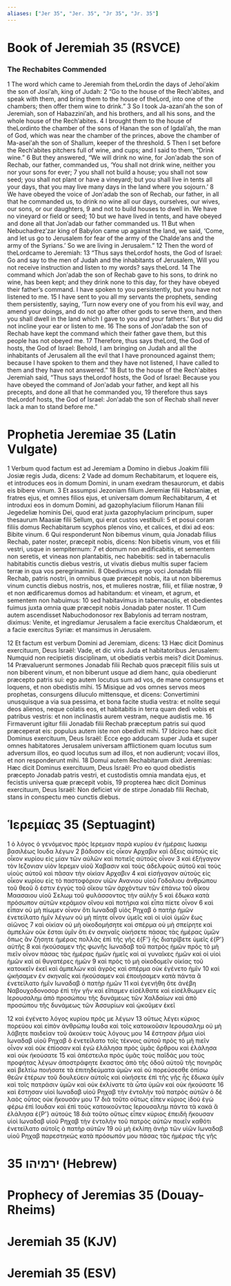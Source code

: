 ```yaml
---
aliases: ["Jer 35", "Jer. 35", "Jr 35", "Jr. 35"]
---
```



# Book of Jeremiah 35 (RSVCE)

### The Rechabites Commended
1 The word which came to Jeremiah from theLordin the days of Jehoiʹakim the son of Josiʹah, king of Judah:
2 “Go to the house of the Rechʹabites, and speak with them, and bring them to the house of theLord, into one of the chambers; then offer them wine to drink.”
3 So I took Ja-azaniʹah the son of Jeremiah, son of Habazziniʹah, and his brothers, and all his sons, and the whole house of the Rechʹabites.
4 I brought them to the house of theLordinto the chamber of the sons of Hanan the son of Igdaliʹah, the man of God, which was near the chamber of the princes, above the chamber of Ma-aseiʹah the son of Shallum, keeper of the threshold.
5 Then I set before the Rechʹabites pitchers full of wine, and cups; and I said to them, “Drink wine.”
6 But they answered, “We will drink no wine, for Jonʹadab the son of Rechab, our father, commanded us, ‘You shall not drink wine, neither you nor your sons for ever;
7 you shall not build a house; you shall not sow seed; you shall not plant or have a vineyard; but you shall live in tents all your days, that you may live many days in the land where you sojourn.’
8 We have obeyed the voice of Jonʹadab the son of Rechab, our father, in all that he commanded us, to drink no wine all our days, ourselves, our wives, our sons, or our daughters,
9 and not to build houses to dwell in. We have no vineyard or field or seed;
10 but we have lived in tents, and have obeyed and done all that Jonʹadab our father commanded us.
11 But when Nebuchadrezʹzar king of Babylon came up against the land, we said, ‘Come, and let us go to Jerusalem for fear of the army of the Chaldeʹans and the army of the Syrians.’ So we are living in Jerusalem.”
12 Then the word of theLordcame to Jeremiah:
13 “Thus says theLordof hosts, the God of Israel: Go and say to the men of Judah and the inhabitants of Jerusalem, Will you not receive instruction and listen to my words? says theLord.
14 The command which Jonʹadab the son of Rechab gave to his sons, to drink no wine, has been kept; and they drink none to this day, for they have obeyed their father’s command. I have spoken to you persistently, but you have not listened to me.
15 I have sent to you all my servants the prophets, sending them persistently, saying, ‘Turn now every one of you from his evil way, and amend your doings, and do not go after other gods to serve them, and then you shall dwell in the land which I gave to you and your fathers.’ But you did not incline your ear or listen to me.
16 The sons of Jonʹadab the son of Rechab have kept the command which their father gave them, but this people has not obeyed me.
17 Therefore, thus says theLord, the God of hosts, the God of Israel: Behold, I am bringing on Judah and all the inhabitants of Jerusalem all the evil that I have pronounced against them; because I have spoken to them and they have not listened, I have called to them and they have not answered.”
18 But to the house of the Rechʹabites Jeremiah said, “Thus says theLordof hosts, the God of Israel: Because you have obeyed the command of Jonʹadab your father, and kept all his precepts, and done all that he commanded you,
19 therefore thus says theLordof hosts, the God of Israel: Jonʹadab the son of Rechab shall never lack a man to stand before me.”


# Prophetia Jeremiae 35 (Latin Vulgate)

1 Verbum quod factum est ad Jeremiam a Domino in diebus Joakim filii Josiæ regis Juda, dicens:
2 Vade ad domum Rechabitarum, et loquere eis, et introduces eos in domum Domini, in unam exedram thesaurorum, et dabis eis bibere vinum.
3 Et assumpsi Jezoniam filium Jeremiæ filii Habsaniæ, et fratres ejus, et omnes filios ejus, et universam domum Rechabitarum,
4 et introduxi eos in domum Domini, ad gazophylacium filiorum Hanan filii Jegedeliæ hominis Dei, quod erat juxta gazophylacium principum, super thesaurum Maasiæ filii Sellum, qui erat custos vestibuli:
5 et posui coram filiis domus Rechabitarum scyphos plenos vino, et calices, et dixi ad eos: Bibite vinum.
6 Qui responderunt Non bibemus vinum, quia Jonadab filius Rechab, pater noster, præcepit nobis, dicens: Non bibetis vinum, vos et filii vestri, usque in sempiternum:
7 et domum non ædificabitis, et sementem non seretis, et vineas non plantabitis, nec habebitis: sed in tabernaculis habitabitis cunctis diebus vestris, ut vivatis diebus multis super faciem terræ in qua vos peregrinamini.
8 Obedivimus ergo voci Jonadab filii Rechab, patris nostri, in omnibus quæ præcepit nobis, ita ut non biberemus vinum cunctis diebus nostris, nos, et mulieres nostræ, filii, et filiæ nostræ,
9 et non ædificaremus domos ad habitandum: et vineam, et agrum, et sementem non habuimus:
10 sed habitavimus in tabernaculis, et obedientes fuimus juxta omnia quæ præcepit nobis Jonadab pater noster.
11 Cum autem ascendisset Nabuchodonosor rex Babylonis ad terram nostram, diximus: Venite, et ingrediamur Jerusalem a facie exercitus Chaldæorum, et a facie exercitus Syriæ: et mansimus in Jerusalem.

12 Et factum est verbum Domini ad Jeremiam, dicens:
13 Hæc dicit Dominus exercituum, Deus Israël: Vade, et dic viris Juda et habitatoribus Jerusalem: Numquid non recipietis disciplinam, ut obediatis verbis meis? dicit Dominus.
14 Prævaluerunt sermones Jonadab filii Rechab quos præcepit filiis suis ut non biberent vinum, et non biberunt usque ad diem hanc, quia obedierunt præcepto patris sui: ego autem locutus sum ad vos, de mane consurgens et loquens, et non obedistis mihi.
15 Misique ad vos omnes servos meos prophetas, consurgens diluculo mittensque, et dicens: Convertimini unusquisque a via sua pessima, et bona facite studia vestra: et nolite sequi deos alienos, neque colatis eos, et habitabitis in terra quam dedi vobis et patribus vestris: et non inclinastis aurem vestram, neque audistis me.
16 Firmaverunt igitur filii Jonadab filii Rechab præceptum patris sui quod præceperat eis: populus autem iste non obedivit mihi.
17 Idcirco hæc dicit Dominus exercituum, Deus Israël: Ecce ego adducam super Juda et super omnes habitatores Jerusalem universam afflictionem quam locutus sum adversum illos, eo quod locutus sum ad illos, et non audierunt; vocavi illos, et non responderunt mihi.
18 Domui autem Rechabitarum dixit Jeremias: Hæc dicit Dominus exercituum, Deus Israël: Pro eo quod obedistis præcepto Jonadab patris vestri, et custodistis omnia mandata ejus, et fecistis universa quæ præcepit vobis,
19 propterea hæc dicit Dominus exercituum, Deus Israël: Non deficiet vir de stirpe Jonadab filii Rechab, stans in conspectu meo cunctis diebus.


# Ἱερεμίας 35 (Septuagint)

1 ὁ λόγος ὁ γενόμενος πρὸς Ιερεμιαν παρὰ κυρίου ἐν ἡμέραις Ιωακιμ βασιλέως Ιουδα λέγων
2 βάδισον εἰς οἶκον Αρχαβιν καὶ ἄξεις αὐτοὺς εἰς οἶκον κυρίου εἰς μίαν τῶν αὐλῶν καὶ ποτιεῖς αὐτοὺς οἶνον
3 καὶ ἐξήγαγον τὸν Ιεζονιαν υἱὸν Ιερεμιν υἱοῦ Χαβασιν καὶ τοὺς ἀδελφοὺς αὐτοῦ καὶ τοὺς υἱοὺς αὐτοῦ καὶ πᾶσαν τὴν οἰκίαν Αρχαβιν
4 καὶ εἰσήγαγον αὐτοὺς εἰς οἶκον κυρίου εἰς τὸ παστοφόριον υἱῶν Ανανιου υἱοῦ Γοδολιου ἀνθρώπου τοῦ θεοῦ ὅ ἐστιν ἐγγὺς τοῦ οἴκου τῶν ἀρχόντων τῶν ἐπάνω τοῦ οἴκου Μαασαιου υἱοῦ Σελωμ τοῦ φυλάσσοντος τὴν αὐλήν
5 καὶ ἔδωκα κατὰ πρόσωπον αὐτῶν κεράμιον οἴνου καὶ ποτήρια καὶ εἶπα πίετε οἶνον
6 καὶ εἶπαν οὐ μὴ πίωμεν οἶνον ὅτι Ιωναδαβ υἱὸς Ρηχαβ ὁ πατὴρ ἡμῶν ἐνετείλατο ἡμῖν λέγων οὐ μὴ πίητε οἶνον ὑμεῖς καὶ οἱ υἱοὶ ὑμῶν ἕως αἰῶνος
7 καὶ οἰκίαν οὐ μὴ οἰκοδομήσητε καὶ σπέρμα οὐ μὴ σπείρητε καὶ ἀμπελὼν οὐκ ἔσται ὑμῖν ὅτι ἐν σκηναῖς οἰκήσετε πάσας τὰς ἡμέρας ὑμῶν ὅπως ἂν ζήσητε ἡμέρας πολλὰς ἐπὶ τῆς γῆς ἐ{F'} ἧς διατρίβετε ὑμεῖς ἐ{P'} αὐτῆς
8 καὶ ἠκούσαμεν τῆς φωνῆς Ιωναδαβ τοῦ πατρὸς ἡμῶν πρὸς τὸ μὴ πιεῖν οἶνον πάσας τὰς ἡμέρας ἡμῶν ἡμεῖς καὶ αἱ γυναῖκες ἡμῶν καὶ οἱ υἱοὶ ἡμῶν καὶ αἱ θυγατέρες ἡμῶν
9 καὶ πρὸς τὸ μὴ οἰκοδομεῖν οἰκίας τοῦ κατοικεῖν ἐκεῖ καὶ ἀμπελὼν καὶ ἀγρὸς καὶ σπέρμα οὐκ ἐγένετο ἡμῖν
10 καὶ ᾠκήσαμεν ἐν σκηναῖς καὶ ἠκούσαμεν καὶ ἐποιήσαμεν κατὰ πάντα ἃ ἐνετείλατο ἡμῖν Ιωναδαβ ὁ πατὴρ ἡμῶν
11 καὶ ἐγενήθη ὅτε ἀνέβη Ναβουχοδονοσορ ἐπὶ τὴν γῆν καὶ εἴπαμεν εἰσέλθατε καὶ εἰσέλθωμεν εἰς Ιερουσαλημ ἀπὸ προσώπου τῆς δυνάμεως τῶν Χαλδαίων καὶ ἀπὸ προσώπου τῆς δυνάμεως τῶν Ἀσσυρίων καὶ ᾠκοῦμεν ἐκεῖ

12 καὶ ἐγένετο λόγος κυρίου πρός με λέγων
13 οὕτως λέγει κύριος πορεύου καὶ εἰπὸν ἀνθρώπῳ Ιουδα καὶ τοῖς κατοικοῦσιν Ιερουσαλημ οὐ μὴ λάβητε παιδείαν τοῦ ἀκούειν τοὺς λόγους μου
14 ἔστησαν ῥῆμα υἱοὶ Ιωναδαβ υἱοῦ Ρηχαβ ὃ ἐνετείλατο τοῖς τέκνοις αὐτοῦ πρὸς τὸ μὴ πιεῖν οἶνον καὶ οὐκ ἐπίοσαν καὶ ἐγὼ ἐλάλησα πρὸς ὑμᾶς ὄρθρου καὶ ἐλάλησα καὶ οὐκ ἠκούσατε
15 καὶ ἀπέστειλα πρὸς ὑμᾶς τοὺς παῖδάς μου τοὺς προφήτας λέγων ἀποστράφητε ἕκαστος ἀπὸ τῆς ὁδοῦ αὐτοῦ τῆς πονηρᾶς καὶ βελτίω ποιήσατε τὰ ἐπιτηδεύματα ὑμῶν καὶ οὐ πορεύσεσθε ὀπίσω θεῶν ἑτέρων τοῦ δουλεύειν αὐτοῖς καὶ οἰκήσετε ἐπὶ τῆς γῆς ἧς ἔδωκα ὑμῖν καὶ τοῖς πατράσιν ὑμῶν καὶ οὐκ ἐκλίνατε τὰ ὦτα ὑμῶν καὶ οὐκ ἠκούσατε
16 καὶ ἔστησαν υἱοὶ Ιωναδαβ υἱοῦ Ρηχαβ τὴν ἐντολὴν τοῦ πατρὸς αὐτῶν ὁ δὲ λαὸς οὗτος οὐκ ἤκουσάν μου
17 διὰ τοῦτο οὕτως εἶπεν κύριος ἰδοὺ ἐγὼ φέρω ἐπὶ Ιουδαν καὶ ἐπὶ τοὺς κατοικοῦντας Ιερουσαλημ πάντα τὰ κακά ἃ ἐλάλησα ἐ{P'} αὐτούς
18 διὰ τοῦτο οὕτως εἶπεν κύριος ἐπειδὴ ἤκουσαν υἱοὶ Ιωναδαβ υἱοῦ Ρηχαβ τὴν ἐντολὴν τοῦ πατρὸς αὐτῶν ποιεῖν καθότι ἐνετείλατο αὐτοῖς ὁ πατὴρ αὐτῶν
19 οὐ μὴ ἐκλίπῃ ἀνὴρ τῶν υἱῶν Ιωναδαβ υἱοῦ Ρηχαβ παρεστηκὼς κατὰ πρόσωπόν μου πάσας τὰς ἡμέρας τῆς γῆς


# 35 ירמיהו (Hebrew)


# Prophecy of Jeremias 35 (Douay-Rheims)


# Jeremiah 35 (KJV)


# Jeremiah 35 (ESV)

